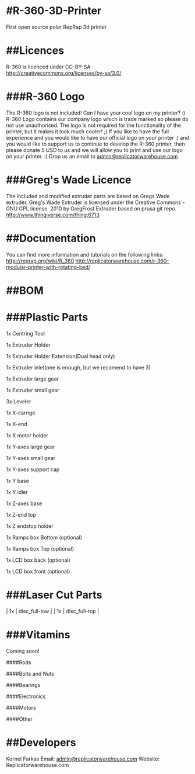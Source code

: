 #R-360-3D-Printer
================

First open source polar RepRap 3d printer

##Licences
===============
R-360 is licenced under CC-BY-SA 
http://creativecommons.org/licenses/by-sa/3.0/

###R-360 Logo
===============
The R-360 logo is not included! Can I have your cool logo on my printer? :) 
R-360 Logo contains our company logo which is trade marked so please do not use unauthorised. The logo is not required for the functionality of the printer, but it makes it look much cooler! ;) If you like to have the full experience and you would like to have our official logo on your printer :) and you would like to support us to continue to develop the R-360 printer, then please donate 5 USD to us and we will allow you to print and use our logo on your printer. :) Drop us an email to admin@replicatorwarehouse.com

###Greg's Wade Licence
===================
The included and modified extruder parts are based on Gregs Wade extruder.
Greg's Wade Extruder is licensed under the Creative Commons - GNU GPL license. 
2010 by GregFrost
Extruder based on prusa git repo.
http://www.thingiverse.com/thing:6713

##Documentation
===============
You can find more information and tutorials on the following links:
http://reprap.org/wiki/R_360
http://replicatorwarehouse.com/r-360-modular-printer-with-rotating-bed/

##BOM
===

###Plastic Parts
=============

1x Centring Tool

1x Extruder Holder

1x Extruder Holder Extension(Dual head only)

1x Extruder inlet(one is enough, but we recomend to have 3)

1x Extruder large gear

1x Extruder small gear

3x Leveler

1x X-carrige

1x X-end

1x X motor holder

1x Y-axes large gear

1x Y-axes small gear

1x Y-axes support cap

1x Y base

1x Y idler

1x Z-axes base

1x Z-end top

1x Z endstop holder 


1x Ramps box Bottom (optional)

1x Ramps box Top (optional)

1x LCD box back (optional)

1x LCD box front (optional)

###Laser Cut Parts
===============

| 1x | disc_full-low |
| 1x | dixc_full-top |

###Vitamins
===========

Coming soon!

####Rods

####Bolts and Nuts

####Bearings

####Electronics

####Motors

####Other




##Developers
==========

Kornel Farkas 
Email: admin@replicatorwarehouse.com 
Website: Replicatorwarehouse.com